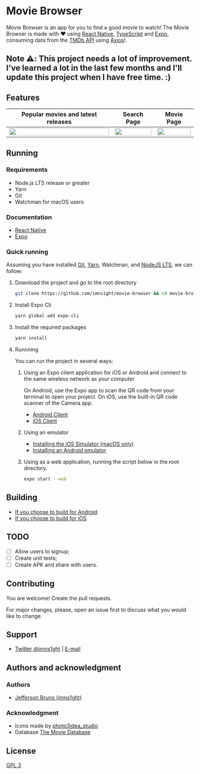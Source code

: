 # Movie Browser

Movie Browser is an app for you to find a good movie to watch! The Movie Browser is made with ❤️ using [React Native](https://reactnative.dev/), [TypeScript](https://www.typescriptlang.org/) and [Expo](https://expo.io/), consuming data from the [TMDb API](https://developers.themoviedb.org/3) using [Axios](https://github.com/axios/axios)!.

## Note ⚠️: This project needs **a lot** of improvement. I've learned a lot in the last few months and I'll update this project when I have free time. :)

## Features

| Popular movies and latest releases                      | Search Page                                               | Movie Page                                               |
| ------------------------------------------------------- | --------------------------------------------------------- | -------------------------------------------------------- |
| <img src="assets/readme/tablet-home.gif" width="100%"/> | <img src="assets/readme/tablet-search.gif" width="100%"/> | <img src="assets/readme/tablet-movie.gif" width="100%"/> |

## Running

### Requirements

- Node.js LTS release or greater
- Yarn
- Git
- Watchman for macOS users

### Documentation

- [React Native](https://reactnative.dev/docs/environment-setup)
- [Expo](https://docs.expo.io/distribution/building-standalone-apps/#1-install-expo-cli)

### Quick running

Assuming you have installed [Git](https://git-scm.com/), [Yarn](https://classic.yarnpkg.com/en/docs/install#alternatives-stable), Watchman, and [NodeJS LTS](https://nodejs.org/en/), we can follow:

1. Download the project and go to the root directory

   ```bash
   git clone https://github.com/imns1ght/movie-browser && cd movie-browser/
   ```

2. Install Expo Cli

   ```bash
   yarn global add expo-cli
   ```

3. Install the required packages

   ```bash
   yarn install
   ```

4. Runnning

   You can run the project in several ways:

   1. Using an Expo client application for iOS or Android and connect to the same wireless network as your computer

      On Android, use the Expo app to scan the QR code from your terminal to open your project. On iOS, use the built-in QR code scanner of the Camera app.

      - [Android Client](https://play.google.com/store/apps/details?id=host.exp.exponent)
      - [iOS Client](https://search.itunes.apple.com/WebObjects/MZContentLink.woa/wa/link?path=apps%2fexponent)

   2. Using an emulator

      - [Installing the iOS Simulator (macOS only)](https://docs.expo.io/workflow/ios-simulator/)
      - [Installing an Android emulator](https://docs.expo.io/workflow/android-studio-emulator/)

   3. Using as a web application, running the script below in the root directory.

      ```bash
      expo start --web
      ```

## Building

- [If you choose to build for Android](https://docs.expo.io/distribution/building-standalone-apps/#if-you-choose-to-build-for-android)
- [If you choose to build for iOS](https://docs.expo.io/distribution/building-standalone-apps/#if-you-choose-to-build-for-ios)

## TODO

- [ ] Allow users to signup;
- [ ] Create unit tests;
- [ ] Create APK and share with users.

## Contributing

You are welcome! Create the pull requests.

For major changes, please, open an issue first to discuss what you would like to change.

## Support

- [Twitter @imns1ght](https://twitter.com/imns1ght) | [E-mail](mailto:jeffersonbrunoit@gmail.com)

## Authors and acknowledgment

### Authors

- [Jefferson Bruno (imns1ght)](https://jeffersonbruno.com)

### Acknowledgment

- Icons made by [photo3idea_studio](https://www.flaticon.com/authors/photo3idea-studio)
- Database [The Movie Database](https://www.themoviedb.org/)

## License

[GPL 3](https://choosealicense.com/licenses/gpl-3.0/)
